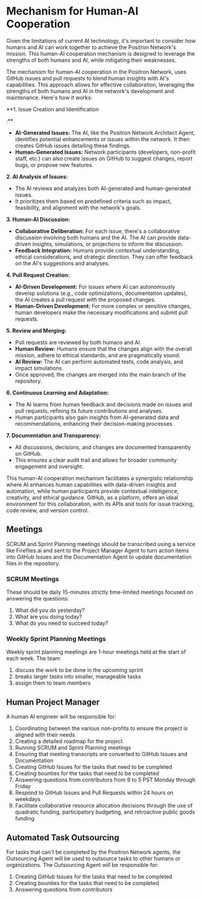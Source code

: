 # Mechanism for Human-AI Cooperation

Given the limitations of current AI technology, it's important to consider how humans and AI can work together to achieve the Positron Network's mission. This human-AI cooperation mechanism is designed to leverage the strengths of both humans and AI, while mitigating their weaknesses.

The mechanism for human-AI cooperation in the Positron Network, uses GitHub issues and pull requests to blend human insights with AI's capabilities. This approach allows for effective collaboration, leveraging the strengths of both humans and AI in the network's development and maintenance. Here's how it works:

**1. Issue Creation and Identification 
<!-- If encountering GitHub Actions failures, follow the steps below to troubleshoot and resolve the issue. -->:**
   - **AI-Generated Issues:** The AI, like the Positron Network Architect Agent, identifies potential enhancements or issues within the network. It then creates GitHub issues detailing these findings.
   - **Human-Generated Issues:** Network participants (developers, non-profit staff, etc.) can also create issues on GitHub to suggest changes, report bugs, or propose new features.

**2. AI Analysis of Issues:**
   - The AI reviews and analyzes both AI-generated and human-generated issues.
   - It prioritizes them based on predefined criteria such as impact, feasibility, and alignment with the network's goals.

**3. Human-AI Discussion:**
   - **Collaborative Deliberation:** For each issue, there's a collaborative discussion involving both humans and the AI. The AI can provide data-driven insights, simulations, or projections to inform the discussion.
   - **Feedback Integration:** Humans provide contextual understanding, ethical considerations, and strategic direction. They can offer feedback on the AI's suggestions and analyses.

**4. Pull Request Creation:**
   - **AI-Driven Development:** For issues where AI can autonomously develop solutions (e.g., code optimizations, documentation updates), the AI creates a pull request with the proposed changes.
   - **Human-Driven Development:** For more complex or sensitive changes, human developers make the necessary modifications and submit pull requests.

**5. Review and Merging:**
   - Pull requests are reviewed by both humans and AI.
   - **Human Review:** Humans ensure that the changes align with the overall mission, adhere to ethical standards, and are pragmatically sound.
   - **AI Review:** The AI can perform automated tests, code analysis, and impact simulations.
   - Once approved, the changes are merged into the main branch of the repository.

**6. Continuous Learning and Adaptation:**
   - The AI learns from human feedback and decisions made on issues and pull requests, refining its future contributions and analyses.
   - Human participants also gain insights from AI-generated data and recommendations, enhancing their decision-making processes.

**7. Documentation and Transparency:**
   - All discussions, decisions, and changes are documented transparently on GitHub.
   - This ensures a clear audit trail and allows for broader community engagement and oversight.

This human-AI cooperation mechanism facilitates a synergistic relationship where AI enhances human capabilities with data-driven insights and automation, while human participants provide contextual intelligence, creativity, and ethical guidance. GitHub, as a platform, offers an ideal environment for this collaboration, with its APIs and tools for issue tracking, code review, and version control.

## Meetings

SCRUM and Sprint Planning meetings should be transcribed using a service like Fireflies.ai and sent to the Project Manager Agent to turn action items into GitHub Issues and the Documentation Agent to update documentation files in the repository.

### SCRUM Meetings

These should be daily 15-minutes strictly time-limited meetings focused on answering the questions:
1. What did you do yesterday?
2. What are you doing today?
3. What do you need to succeed today?

### Weekly Sprint Planning Meetings

Weekly sprint planning meetings are 1-hour meetings held at the start of each week. The team:
1. discuss the work to be done in the upcoming sprint
2. breaks larger tasks into smaller, manageable tasks
3. assign them to team members

## Human Project Manager

A human AI engineer will be responsible for:
1. Coordinating between the various non-profits to ensure the project is aligned with their needs
2. Creating a detailed roadmap for the project
3. Running SCRUM and Sprint Planning meetings
4. Ensuring that meeting transcripts are converted to GitHub Issues and Documentation
5. Creating GitHub Issues for the tasks that need to be completed
6. Creating bounties for the tasks that need to be completed
7. Answering questions from contributors from 9 to 5 PST Monday through Friday
8. Respond to GitHub Issues and Pull Requests within 24 hours on weekdays
9. Facilitate collaborative resource allocation decisions through the use of quadratic funding, participatory budgeting, and retroactive public goods funding

## Automated Task Outsourcing

For tasks that can't be completed by the Positron Network agents, the Outsourcing Agent will be used to outsource tasks to other humans or organizations. The Outsourcing Agent will be responsible for:
1. Creating GitHub Issues for the tasks that need to be completed
2. Creating bounties for the tasks that need to be completed
3. Answering questions from contributors

